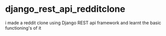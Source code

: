 # django_rest_api_redditclone
i made a reddit clone using Django REST api framework and learnt the basic functioning's of it
